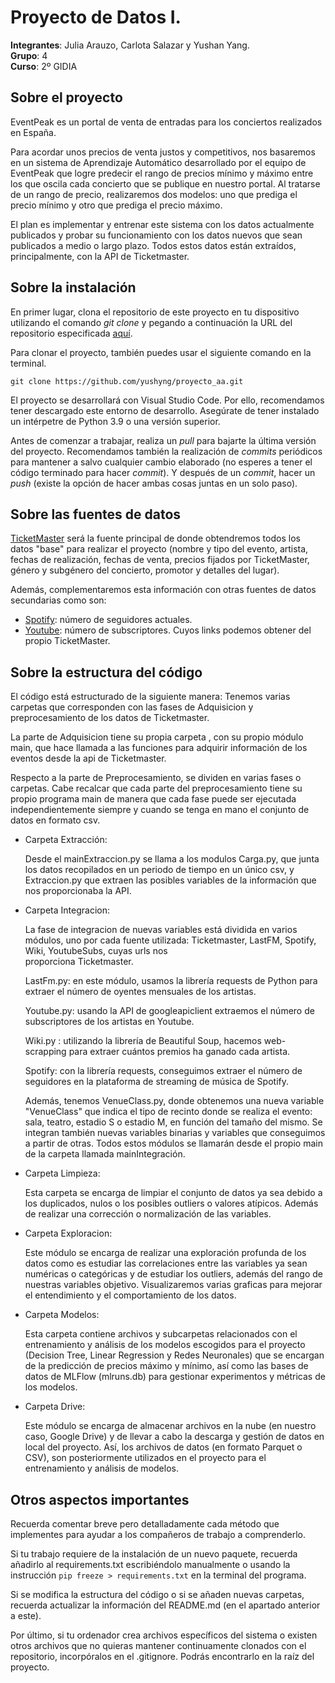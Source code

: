  # Proyecto de Datos I.
 
__Integrantes__: Julia Arauzo, Carlota Salazar y Yushan Yang. \
__Grupo__: 4 \
__Curso__: 2º GIDIA

## Sobre el proyecto
EventPeak es un portal de venta de entradas para los conciertos realizados en España. 

Para acordar unos precios de venta justos y competitivos, nos basaremos en un sistema de Aprendizaje Automático desarrollado por el equipo de EventPeak que logre predecir el rango de precios mínimo y máximo entre los que oscila cada concierto que se publique en nuestro portal. Al tratarse de un rango de precio, realizaremos dos modelos: uno que prediga el precio mínimo y otro que prediga el precio máximo.

El plan es implementar y entrenar este sistema con los datos actualmente publicados y probar su funcionamiento con los datos nuevos que sean publicados a medio o largo plazo.
Todos estos datos están extraídos, principalmente, con la API de Ticketmaster.

## Sobre la instalación
En primer lugar, clona el repositorio de este proyecto en tu dispositivo utilizando el comando _git clone_ y pegando a continuación la URL del repositorio especificada [aquí](https://github.com/yushyng/proyecto_aa.git).

Para clonar el proyecto, también puedes usar el siguiente comando en la terminal.
```
git clone https://github.com/yushyng/proyecto_aa.git
```


El proyecto se desarrollará con Visual Studio Code. Por ello, recomendamos tener descargado este entorno de desarrollo. Asegúrate de tener instalado un intérpetre de Python 3.9 o una versión superior.

Antes de comenzar a trabajar, realiza un _pull_ para bajarte la última versión del proyecto. Recomendamos también la realización de _commits_ periódicos para mantener a salvo cualquier cambio elaborado (no esperes a tener el código terminado para hacer _commit_). Y después de un _commit_, hacer un _push_ (existe la opción de hacer ambas cosas juntas en un solo paso).

## Sobre las fuentes de datos
[TicketMaster](https://www.ticketmaster.es/?utm_source=TM-google&utm_medium=cpc&utm_campaign=co:ES+%7C+an:Pure+Brand+%7C+obj:Sales+%7C+chl:Gb+%7C+cat:Branded+%7C+bud:TM+%7C+a:B1+%7C+tp:TMES+%7C+pn:+%7C+p:+%7C+ag:+%7C+fc:Manual+%7C+lc:ES&utm_content=paid&awtrc=true&utm_source=TM-google&camefrom=%7B%7Bcampaign.name%7D%7D&awtrc=true&gad_source=1&gclid=CjwKCAjwzN-vBhAkEiwAYiO7oNkvHFfNBeLpD6kto_Xb09hfWnR9rEUHBd3_2zWZUXSMJfMmf59B8BoCDlwQAvD_BwE&gclsrc=aw.ds) será la fuente principal de donde obtendremos todos los datos "base" para realizar el proyecto (nombre y tipo del evento, artista, fechas de realización, fechas de venta, precios fijados por TicketMaster, género y subgénero del concierto, promotor y detalles del lugar). 

Además, complementaremos esta información con otras fuentes de datos secundarias como son:
- [Spotify](https://open.spotify.com/intl-es): número de seguidores actuales.
- [Youtube](https://www.youtube.com/): número de subscriptores.
Cuyos links podemos obtener del propio TicketMaster.


## Sobre la estructura del código
El código está estructurado de la siguiente manera:
Tenemos varias carpetas que corresponden con las fases de Adquisicion y preprocesamiento de los datos de Ticketmaster.

La parte de Adquisicion tiene su propia carpeta , con su propio módulo main, que hace llamada a las funciones para adquirir información de los eventos desde la api de Ticketmaster.

Respecto a la parte de Preprocesamiento, se dividen en varias fases o carpetas.
Cabe recalcar que cada parte del preprocesamiento tiene su propio programa main de manera que cada fase puede ser ejecutada independientemente siempre y cuando se tenga en mano el conjunto de datos en formato csv.

- Carpeta Extracción:

  Desde el mainExtraccion.py se llama a los modulos Carga.py, que junta los datos recopilados en un periodo de tiempo en un único csv, y Extraccion.py que extraen las posibles variables de la información que nos proporcionaba la API.
  
- Carpeta Integracion:
  
  La fase de integracion de nuevas variables está dividida en varios módulos, uno por cada fuente utilizada: Ticketmaster, LastFM, Spotify, Wiki, YoutubeSubs, cuyas urls nos    
  proporciona Ticketmaster.
  
  LastFm.py: en este módulo, usamos la librería requests de Python para extraer el número de oyentes mensuales de los artistas.
  
  Youtube.py: usando la API de googleapiclient extraemos el número de subscriptores de los artistas en Youtube.
  
  Wiki.py : utilizando la librería de Beautiful Soup, hacemos web-scrapping para extraer cuántos premios ha ganado cada artista.
  
  Spotify: con la librería requests, conseguimos extraer el número de seguidores en la plataforma de streaming de música de Spotify.

  Además, tenemos VenueClass.py, donde obtenemos una nueva variable "VenueClass" que indica el tipo de recinto donde se realiza el evento: sala, teatro, estadio S o estadio M, en 
  función del tamaño del mismo.
  Se integran también nuevas variables binarias y variables que conseguimos a partir de otras.
  Todos estos módulos se llamarán desde el propio main de la carpeta llamada mainIntegración. 

- Carpeta Limpieza:
  
  Esta carpeta se encarga de limpiar el conjunto de datos ya sea debido a los duplicados, nulos o los posibles outliers o valores atípicos. Además de realizar una corrección o 
   normalización de las variables.
  
- Carpeta Exploracion:

  Este módulo se encarga de realizar una exploración profunda de los datos como es estudiar las correlaciones entre las variables ya sean numéricas o categóricas y de estudiar los outliers, además del rango de nuestras variables objetivo. Visualizaremos varias graficas para mejorar el entendimiento y el comportamiento de los datos.

- Carpeta Modelos:

  Esta carpeta contiene archivos y subcarpetas relacionados con el entrenamiento y análisis de los modelos escogidos para el proyecto (Decision Tree, Linear Regression y Redes Neuronales) que se encargan de la predicción de precios máximo y mínimo, así como las bases de datos de MLFlow (mlruns.db) para gestionar experimentos y métricas de los modelos.

 - Carpeta Drive:

   Este módulo se encarga de almacenar archivos en la nube (en nuestro caso, Google Drive) y de llevar a cabo la descarga y gestión de datos en local del proyecto. Así, los  archivos de datos (en formato Parquet o CSV), son posteriormente utilizados en el proyecto para el entrenamiento y análisis de modelos.

## Otros aspectos importantes
Recuerda comentar breve pero detalladamente cada método que implementes para ayudar a los compañeros de trabajo a comprenderlo.

Si tu trabajo requiere de la instalación de un nuevo paquete, recuerda añadirlo al requirements.txt escribiéndolo manualmente o usando la instrucción ``` pip freeze > requirements.txt ``` en la terminal del programa.

Si se modifica la estructura del código o si se añaden nuevas carpetas, recuerda actualizar la información del README.md (en el apartado anterior a este).

Por último, si tu ordenador crea archivos específicos del sistema o existen otros archivos que no quieras mantener continuamente clonados con el repositorio, incorpóralos en el .gitignore. Podrás encontrarlo en la raíz del proyecto.
